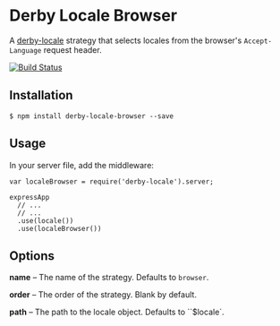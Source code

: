Derby Locale Browser
====================

A [derby-locale](https://github.com/psirenny/derby-locale) strategy that selects locales from the browser's `Accept-Language` request header.

[![Build Status](https://travis-ci.org/psirenny/derby-locale-browser.png?branch=master)](https://travis-ci.org/psirenny/derby-locale-browser)

Installation
------------

    $ npm install derby-locale-browser --save

Usage
-----

In your server file, add the middleware:

    var localeBrowser = require('derby-locale').server;

    expressApp
      // ...
      // ...
      .use(locale())
      .use(localeBrowser())

Options
-------

**name** – The name of the strategy. Defaults to `browser`.

**order** – The order of the strategy. Blank by default.

**path** – The path to the locale object. Defaults to ``$locale`.
